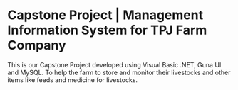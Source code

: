 # Capstone Project | Management Information System for TPJ Farm Company
This is our Capstone Project developed using Visual Basic .NET, Guna UI and MySQL. To help the farm to store and monitor their livestocks and other items like feeds and medicine for livestocks. 
